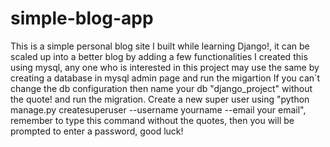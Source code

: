 # simple-blog-app
This is a simple personal blog site I built while learning Django!, it can be scaled up into a better blog by adding a few functionalities
I created this using mysql, any one who is interested in this project may use the same by creating a database in mysql admin page and run the migartion
If you can`t change the db configuration then name your db "django_project" without the quote! and run the migration.
Create a new super user using "python manage.py createsuperuser --username yourname --email your email", remember to type this command without the quotes, then you will be prompted to enter a password,
good luck!
